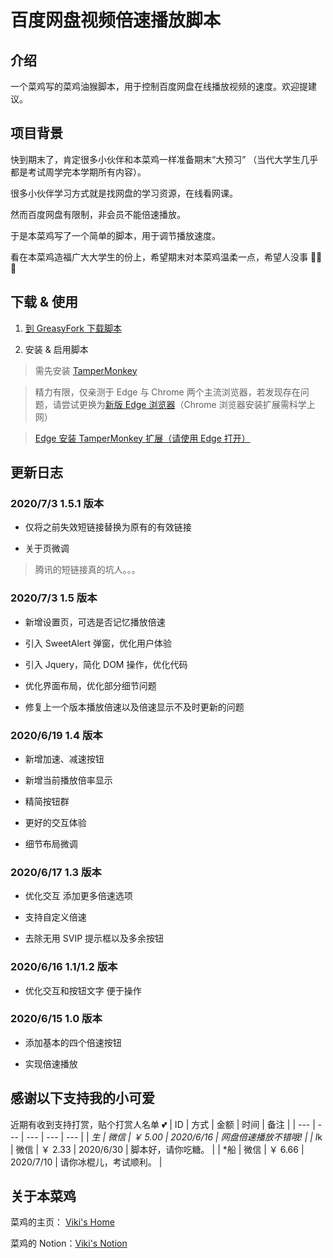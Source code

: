 # 百度网盘视频倍速播放脚本

## 介绍

一个菜鸡写的菜鸡油猴脚本，用于控制百度网盘在线播放视频的速度。欢迎提建议。

## 项目背景

快到期末了，肯定很多小伙伴和本菜鸡一样准备期末“大预习” （当代大学生几乎都是考试周学完本学期所有内容）。

很多小伙伴学习方式就是找网盘的学习资源，在线看网课。

然而百度网盘有限制，非会员不能倍速播放。

于是本菜鸡写了一个简单的脚本，用于调节播放速度。

看在本菜鸡造福广大大学生的份上，希望期末对本菜鸡温柔一点，希望人没事 🙏🙏🙏

## 下载 & 使用

1. [到 GreasyFork 下载脚本](https://greasyfork.org/zh-CN/scripts/405388)

2. 安装 & 启用脚本

> 需先安装 [TamperMonkey](https://url.cn/g9ARPkd6)

> 精力有限，仅亲测于 Edge 与 Chrome 两个主流浏览器，若发现存在问题，请尝试更换为[新版 Edge 浏览器](https://www.microsoft.com/zh-cn/edge)（Chrome 浏览器安装扩展需科学上网）

> [Edge 安装 TamperMonkey 扩展（请使用 Edge 打开）](https://microsoftedge.microsoft.com/addons/detail/tampermonkey/iikmkjmpaadaobahmlepeloendndfphd?hl=zh-CN)

## 更新日志

### 2020/7/3 1.5.1 版本

- 仅将之前失效短链接替换为原有的有效链接

- 关于页微调

> 腾讯的短链接真的坑人。。。

### 2020/7/3 1.5 版本

- 新增设置页，可选是否记忆播放倍速

- 引入 SweetAlert 弹窗，优化用户体验

- 引入 Jquery，简化 DOM 操作，优化代码

- 优化界面布局，优化部分细节问题

- 修复上一个版本播放倍速以及倍速显示不及时更新的问题

### 2020/6/19 1.4 版本

- 新增加速、减速按钮

- 新增当前播放倍率显示

- 精简按钮群

- 更好的交互体验

- 细节布局微调

### 2020/6/17 1.3 版本

- 优化交互 添加更多倍速选项

- 支持自定义倍速

- 去除无用 SVIP 提示框以及多余按钮

### 2020/6/16 1.1/1.2 版本

- 优化交互和按钮文字 便于操作

### 2020/6/15 1.0 版本

- 添加基本的四个倍速按钮

- 实现倍速播放

## 感谢以下支持我的小可爱

近期有收到支持打赏，贴个打赏人名单 💕
| ID | 方式 | 金额 | 时间 | 备注 |
| --- | --- | --- | --- | --- |
| *生 | 微信 | ￥ 5.00 | 2020/6/16 | 网盘倍速播放不错哦! |
| l*k | 微信 | ￥ 2.33 | 2020/6/30 | 脚本好，请你吃糖。 |
| \*船 | 微信 | ￥ 6.66 | 2020/7/10 | 请你冰棍儿，考试顺利。 |

## 关于本菜鸡

菜鸡的主页： [Viki's Home](https://vikiboss.top)

菜鸡的 Notion：[Viki's Notion](https://www.notion.so/vikiqaq/Viki-a4c5dd3c21a7418fb37212d25ecba3c2)
